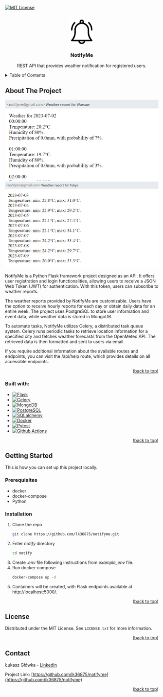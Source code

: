 <a name="readme-top"></a>

[![MIT License][license-shield]][license-url]



<!-- PROJECT LOGO -->
<br />
<div align="center">
  <a href="https://github.com/lk36875/notifyme">
    <img src="images/logo.png" alt="Logo" width="80" height="80">
  </a>

<h3 align="center">NotifyMe</h3>

  <p align="center">
    REST API that provides weather notification for registered users.
    <br />
</div>



<!-- TABLE OF CONTENTS -->
<details>
  <summary>Table of Contents</summary>
  <ol>
    <li>
      <a href="#about-the-project">About The Project</a>
      <ul>
        <li><a href="#built-with">Built With</a></li>
      </ul>
    </li>
    <li>
      <a href="#getting-started">Getting Started</a>
      <ul>
        <li><a href="#prerequisites">Prerequisites</a></li>
        <li><a href="#installation">Installation</a></li>
      </ul>
    </li>
    <li><a href="#license">License</a></li>
    <li><a href="#contact">Contact</a></li>
  </ol>
</details>



<!-- ABOUT THE PROJECT -->
## About The Project

![Day](./images/product-screenshot.png)
![Hour](./images/product-screenshot2.png)

NotifyMe is a Python Flask framework project designed as an API. It offers user registration and login functionalities, allowing users to receive a JSON Web Token (JWT) for authentication. With this token, users can subscribe to weather reports.

The weather reports provided by NotifyMe are customizable. Users have the option to receive hourly reports for each day or obtain daily data for an entire week. The project uses PostgreSQL to store user information and event data, while weather data is stored in MongoDB.

To automate tasks, NotifyMe utilizes Celery, a distributed task queue system. Celery runs periodic tasks to retrieve location information for a specified city and fetches weather forecasts from the OpenMeteo API. The retrieved data is then formatted and sent to users via email.

If you require additional information about the available routes and endpoints, you can visit the /api/help route, which provides details on all accessible endpoints.

<p align="right">(<a href="#readme-top">back to top</a>)</p>



### Built with:

* [![Flask][Flask]][Flask-url]
* [![Celery][Celery]][Celery-url]
* [![MongoDB][MongoDB]][MongoDB-url]
* [![PostgreSQL][PostgreSQL]][PostgreSQL-url]
* [![SQLalchemy][SQLalchemy]][SQLalchemy-url]
* [![Docker][Docker]][Docker-url]
* [![Pytest][Pytest]][Pytest-url]
* [![Github Actions][Github Actions]][Github-Actions-url]

<p align="right">(<a href="#readme-top">back to top</a>)</p>



<!-- GETTING STARTED -->
## Getting Started

This is how you can set up this project locally.

### Prerequisites

- docker
- docker-compose
- Python


### Installation

1. Clone the repo
   ```sh
   git clone https://github.com/lk36875/notifyme.git
   ```
2. Enter *notify* directory
   ```sh
   cd notify
   ```
3. Create *.env* file following instructions from *example_env* file. 
4. Run docker-compose
   ```sh
   docker-compose up -d
   ```
5. Containers will be created, with Flask endpoints available at http://localhost:5000/.

<p align="right">(<a href="#readme-top">back to top</a>)</p>


<!-- LICENSE -->
## License

Distributed under the MIT License. See `LICENSE.txt` for more information.

<p align="right">(<a href="#readme-top">back to top</a>)</p>



<!-- CONTACT -->
## Contact

Łukasz Główka - [LinkedIn](https://www.linkedin.com/in/%C5%82ukasz-g%C5%82%C3%B3wka-712b7b1b1/)

Project Link: [https://github.com/lk36875/notifyme](https://github.com/lk36875/notifyme)

<p align="right">(<a href="#readme-top">back to top</a>)</p>



<!-- MARKDOWN LINKS & IMAGES -->
[license-url]: https://github.com/lk36875/notifyme/blob/main/LICENSE.txt


[Flask]: https://img.shields.io/badge/Flask-000000?style=for-the-badge&logo=flask&logoColor=white
[Flask-url]: https://flask.palletsprojects.com/en/2.3.x/

[Celery]: https://img.shields.io/badge/Celery-37814A?style=for-the-badge&logo=celery&logoColor=green
[Celery-url]: https://docs.celeryq.dev/en/stable/


[MongoDB]: https://img.shields.io/badge/MongoDB-4EA94B?style=for-the-badge&logo=mongodb&logoColor=white
[MongoDB-url]: https://www.mongodb.com/

[PostgreSQL]: https://img.shields.io/badge/PostgreSQL-316192?style=for-the-badge&logo=postgresql&logoColor=white
[PostgreSQL-url]: https://www.postgresql.org/

[SQLAlchemy]: https://img.shields.io/badge/SQLAlchemy-grey?style=for-the-badge
[SQLAlchemy-url]: https://www.sqlalchemy.org/

[Docker]: https://img.shields.io/badge/docker-2496ED?style=for-the-badge&logo=docker&logoColor=white
[Docker-url]: https://laravel.com

[Pytest]: https://img.shields.io/badge/pytest-0A9EDC?style=for-the-badge&logo=pytest&logoColor=black
[Pytest-url]: https://docs.pytest.org/en/7.3.x/

[Github Actions]: https://img.shields.io/badge/github_actions-2088FF?style=for-the-badge&logo=githubactions&logoColor=black
[Github-Actions-url]: https://github.com/features/actions

[license-shield]: https://img.shields.io/github/license/lk36875/notifyme.svg
[license-url]: https://github.com/lk36875/notifyme/blob/main/LICENSE.txt